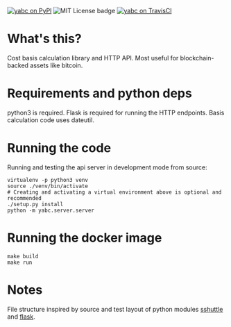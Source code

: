 [![yabc on PyPI](https://img.shields.io/pypi/v/yabc.svg)](https://pypi.org/project/yabc/) ![MIT License badge](https://img.shields.io/badge/license-MIT-green.svg) [![yabc on TravisCI](https://travis-ci.org/robertkarl/yabc.svg?branch=master)](https://travis-ci.org/robertkarl/yabc)

# What's this?
Cost basis calculation library and HTTP API. Most useful for blockchain-backed
assets like bitcoin.

# Requirements and python deps
python3 is required. Flask is required for running the HTTP endpoints. Basis
calculation code uses dateutil.


# Running the code
Running and testing the api server in development mode from source:

```
virtualenv -p python3 venv
source ./venv/bin/activate
# Creating and activating a virtual environment above is optional and recommended
./setup.py install
python -m yabc.server.server
```

# Running the docker image
```
make build
make run
```

# Notes
File structure inspired by source and test layout of python modules
[sshuttle](https://github.com/sshuttle/sshuttle) and
[flask](https://github.com/pallets/flask).
